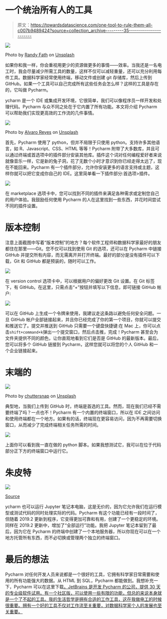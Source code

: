 # 一个统治所有人的工具

> 原文：<https://towardsdatascience.com/one-tool-to-rule-them-all-c007b9489424?source=collection_archive---------35----------------------->

![](img/0c07b793a6e7cf916395dc60b94beaf0.png)

Photo by [Randy Fath](https://unsplash.com/@randyfath?utm_source=unsplash&utm_medium=referral&utm_content=creditCopyText) on [Unsplash](https://unsplash.com/search/photos/king?utm_source=unsplash&utm_medium=referral&utm_content=creditCopyText)

如果你和我一样，你会重视用更少的资源做更多的事情——效率。当我还是一名电工时，我会尽量减少所需工具的数量，这样不仅可以减轻重量，还可以充分利用每件工具。数据科学家经常使用终端，移动文件或创建 git 存储库，然后上传到 GitHub。如果一个工具可以自己完成所有这些任务会怎么样？这样的工具是存在的，它叫做 Pycharm。

ycharm 是一个 IDE 或集成开发环境，它很简单，我们可以像程序员一样开发和处理代码。Pycharm 与众不同之处在于它内置了所有功能。本文将介绍 Pycharm 可以帮助我们实现更高效的工作流的几件事情。

![](img/2b306d6ea820253177c8fb2c68dc050b.png)

Photo by [Alvaro Reyes](https://unsplash.com/@alvaroreyes?utm_source=unsplash&utm_medium=referral&utm_content=creditCopyText) on [Unsplash](https://unsplash.com/search/photos/work-flow?utm_source=unsplash&utm_medium=referral&utm_content=creditCopyText)

首先，Pycharm 使用了 python，但并不局限于只使用 python。支持许多其他语言，如 R、Javascript、CSS、HTML 等等！Pycharm 附带了大多数库，并且可以通过终端或首选项中的插件部分安装其他库。插件这个词对任何编程爱好者来说就像音乐一样，它是新的兔子洞，花了无数个小时才意识到你已经走得太远了，现在不能回来。Pycharm 有一个插件部分，允许你安装更多的语言支持或主题，这样你就可以把它变成你自己的 IDE。这里简单看一下插件部分:首选项>插件。

![](img/cea5ed2528173c5f96b9890fe3de1068.png)

在 marketplace 选项卡中，您可以找到不同的插件来满足各种需求或定制您自己的用户体验。我鼓励任何使用 Pycharm 的人在这里找到一些东西，并花时间尝试不同的插件设置。

# 版本控制

注意上面截图中写着“版本控制”的地方？每个软件工程师和数据科学家最好的朋友都住在那里——Git。您不仅可以找到使用 Git 的选项，还可以在 Pycharm 中链接 GitHub 并提交所有内容，而无需离开并打开终端。最好的部分是没有插件可以下载，Git 和 GitHub 都是预装的，随时可以工作。

![](img/fbfda7b70c39d378e8c1b6754e9616b4.png)

在 version control 选项卡中，可以根据用户的偏好更改 Git 设置。在 Git 标签下，有 GitHub。在这里，只需点击“+”按钮并填写以下信息，即可链接 GitHub 帐户:

![](img/efa3d6e32a36df6347f388b030648123.png)

可以在 GitHub 上生成一个令牌来使用，我建议走这条路以避免任何安全问题。一旦 GitHub 帐户全部链接起来，并且你已经完成了你的第一个项目，你就可以提交和推送它了。提交并推送到 GitHub 只需要一个键盘快捷键:在 Mac 上，你可以点击`shift+command+k`弹出一个提交窗口，然后点击推，完成！Pycharm 甚至会为文件夹提供不同的颜色，让你直观地看到它们是否是 GitHub 的最新版本。最后，您可以将多个 GitHub 链接到 Pycharm，这样您就可以将您的个人 GitHub 和一个企业链接起来。

# 末端的

![](img/8e9dc5a8c336f29952dc3c7e16a03392.png)

Photo by [chuttersnap](https://unsplash.com/@chuttersnap?utm_source=unsplash&utm_medium=referral&utm_content=creditCopyText) on [Unsplash](https://unsplash.com/search/photos/terminal?utm_source=unsplash&utm_medium=referral&utm_content=creditCopyText)

典型地，当我们上传到 GitHub 时，终端是首选的工具。然而，现在我们已经不需要终端了吗？一点也不！Pycharm 有一个内置的终端窗口，所以在 IDE 之间访问和使用终端都在一个地方。如果有的话，终端现在更容易访问，因为不再需要切换窗口，从而减少了完成终端相关任务所需的时间。

![](img/6a4939b99e075a8e53f9810fdba32a5e.png)

上面你可以看到我一直在做的 python 脚本。如果我想测试它，我可以在位于代码部分正下方的终端窗口中运行它。

# 朱皮特

![](img/13a807dfaf05666131f2d01c698339df.png)

[Source](https://www.analyticsvidhya.com/blog/2018/05/starters-guide-jupyter-notebook/)

ycharm 也可以运行 Jupyter 笔记本电脑，这是无价的，因为它允许我们在运行模型或测试代码的同时处理实际的代码。Pycharm 有这个功能已经有一段时间了，但随着 2019.2 更新到程序，它变得更加可靠和有用，创建了一个更稳定的环境。同样在 2019.2 更新中，增加了“全部运行”功能。我把 Jupyter 笔记本留到了最后，因为它在 Pycharm 的终端中创建了一个本地服务器，所以你现在可以在一个地方托管所有东西，而不必切换或管理两个独立的终端窗口。

# 最后的想法

Pycharm 对任何开发人员来说都是一个很好的工具，它拥有科学家日常需要和使用的所有功能强大的数据。从 HTML 到 SQL，Pycharm 都能做到。我想补充一下，Pycharm 可以在这里下载[。JetBrains 是开发 Pycharm 的公司，提供 30 天的专业级软件试用。有一个社区版，可以使用一些有限的功能，但总的来说本身就是一个了不起的工具。我的生活哲学是拥有合适的工作工具，这在我做电工的时候很重要。拥有一个好的工具不仅对工作流至关重要，对数据科学家个人的发展也至关重要。](https://www.jetbrains.com/pycharm/?fromMenu)